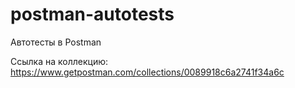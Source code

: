 # postman-autotests
Автотесты в Postman

Ссылка на коллекцию: https://www.getpostman.com/collections/0089918c6a2741f34a6c
